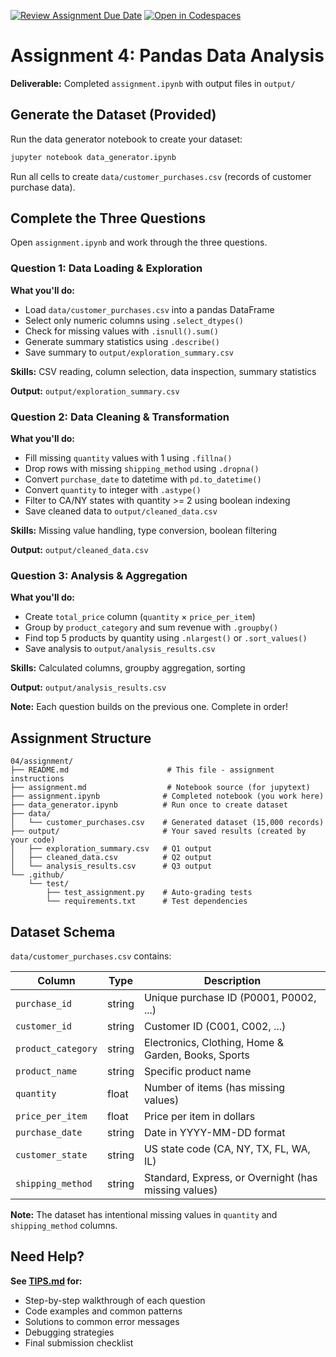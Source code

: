 [![Review Assignment Due Date](https://classroom.github.com/assets/deadline-readme-button-22041afd0340ce965d47ae6ef1cefeee28c7c493a6346c4f15d667ab976d596c.svg)](https://classroom.github.com/a/-8Ns6P8q)
[![Open in Codespaces](https://classroom.github.com/assets/launch-codespace-2972f46106e565e64193e422d61a12cf1da4916b45550586e14ef0a7c637dd04.svg)](https://classroom.github.com/open-in-codespaces?assignment_repo_id=21087620)
# Assignment 4: Pandas Data Analysis

**Deliverable:** Completed `assignment.ipynb` with output files in `output/`

## Generate the Dataset (Provided)

Run the data generator notebook to create your dataset:

```bash
jupyter notebook data_generator.ipynb
```

Run all cells to create `data/customer_purchases.csv` (records of customer purchase data).

## Complete the Three Questions

Open `assignment.ipynb` and work through the three questions.

### Question 1: Data Loading & Exploration

**What you'll do:**

- Load `data/customer_purchases.csv` into a pandas DataFrame
- Select only numeric columns using `.select_dtypes()`
- Check for missing values with `.isnull().sum()`
- Generate summary statistics using `.describe()`
- Save summary to `output/exploration_summary.csv`

**Skills:** CSV reading, column selection, data inspection, summary statistics

**Output:** `output/exploration_summary.csv`

### Question 2: Data Cleaning & Transformation

**What you'll do:**

- Fill missing `quantity` values with 1 using `.fillna()`
- Drop rows with missing `shipping_method` using `.dropna()`
- Convert `purchase_date` to datetime with `pd.to_datetime()`
- Convert `quantity` to integer with `.astype()`
- Filter to CA/NY states with quantity >= 2 using boolean indexing
- Save cleaned data to `output/cleaned_data.csv`

**Skills:** Missing value handling, type conversion, boolean filtering

**Output:** `output/cleaned_data.csv`

### Question 3: Analysis & Aggregation

**What you'll do:**

- Create `total_price` column (`quantity` × `price_per_item`)
- Group by `product_category` and sum revenue with `.groupby()`
- Find top 5 products by quantity using `.nlargest()` or `.sort_values()`
- Save analysis to `output/analysis_results.csv`

**Skills:** Calculated columns, groupby aggregation, sorting

**Output:** `output/analysis_results.csv`

**Note:** Each question builds on the previous one. Complete in order!

## Assignment Structure

```
04/assignment/
├── README.md                      # This file - assignment instructions
├── assignment.md                  # Notebook source (for jupytext)
├── assignment.ipynb              # Completed notebook (you work here)
├── data_generator.ipynb          # Run once to create dataset
├── data/
│   └── customer_purchases.csv    # Generated dataset (15,000 records)
├── output/                       # Your saved results (created by your code)
│   ├── exploration_summary.csv   # Q1 output
│   ├── cleaned_data.csv          # Q2 output
│   └── analysis_results.csv      # Q3 output
└── .github/
    └── test/
        ├── test_assignment.py    # Auto-grading tests
        └── requirements.txt      # Test dependencies
```

## Dataset Schema

`data/customer_purchases.csv` contains:

| Column | Type | Description |
|--------|------|-------------|
| `purchase_id` | string | Unique purchase ID (P0001, P0002, ...) |
| `customer_id` | string | Customer ID (C001, C002, ...) |
| `product_category` | string | Electronics, Clothing, Home & Garden, Books, Sports |
| `product_name` | string | Specific product name |
| `quantity` | float | Number of items (has missing values) |
| `price_per_item` | float | Price per item in dollars |
| `purchase_date` | string | Date in YYYY-MM-DD format |
| `customer_state` | string | US state code (CA, NY, TX, FL, WA, IL) |
| `shipping_method` | string | Standard, Express, or Overnight (has missing values) |

**Note:** The dataset has intentional missing values in `quantity` and `shipping_method` columns.

## Need Help?

**See [TIPS.md](TIPS.md) for:**

- Step-by-step walkthrough of each question
- Code examples and common patterns
- Solutions to common error messages
- Debugging strategies
- Final submission checklist
